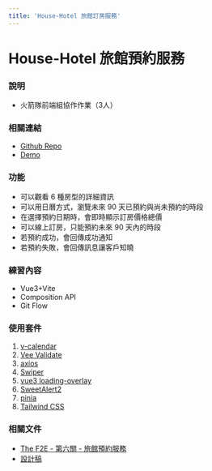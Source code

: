 ```yaml
---
title: 'House-Hotel 旅館訂房服務'
---
```


# House-Hotel 旅館預約服務

### 說明
- 火箭隊前端組協作作業（3人）

### 相關連結
- [Github Repo](https://github.com/TeamRocket12th/House-Hotel-Trio)
- [Demo](https://teamrocket12th.github.io/House-Hotel-Trio/#/)

### 功能

- 可以觀看 6 種房型的詳細資訊
- 可以用日曆方式，瀏覽未來 90 天已預約與尚未預約的時段
- 在選擇預約日期時，會即時顯示訂房價格總價
- 可以線上訂房，只能預約未來 90 天內的時段
- 若預約成功，會回傳成功通知
- 若預約失敗，會回傳訊息讓客戶知曉

### 練習內容

- Vue3+Vite
- Composition API
- Git Flow

### 使用套件

1. [v-calendar](https://www.notion.so/Trio-f03803f1aba6469c8e1a15589504d114)
2. [Vee Validate](https://vee-validate.logaretm.com/v4/)
3. [axios](https://axios-http.com/)
4. [Swiper](https://swiperjs.com/vue)
5. [vue3 loading-overlay](https://github.com/moyoujun/vue3-loading-overlay)
6. [SweetAlert2](https://sweetalert2.github.io/)
7. [pinia](https://pinia.vuejs.org/)
8. [Tailwind CSS](https://tailwindcss.com/)

### 相關文件

- [The F2E - 第六關 - 旅館預約服務](https://challenge.thef2e.com/news/17)
- [設計稿](https://xd.adobe.com/spec/808b17f6-c862-47bd-4410-58440ddd01d7-f6ba/specs/)


